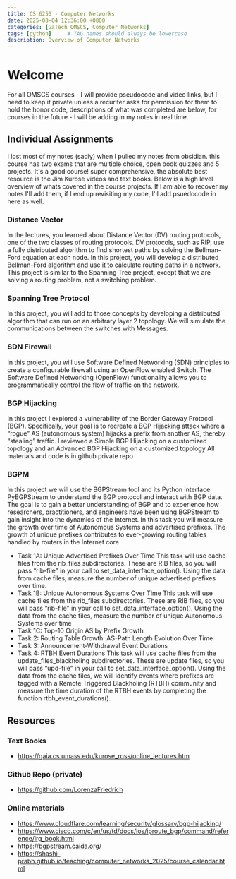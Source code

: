 ```yaml
---
title: CS 6250 - Computer Networks
date: 2025-08-04 12:36:00 +0800
categories: [GaTech OMSCS, Computer Networks]
tags: [python]     # TAG names should always be lowercase
description: Overview of Computer Networks   
---
```

# Welcome
For all OMSCS courses - I will provide pseudocode and video links, but I need to keep it private unless a recuriter asks for permission for them to hold the honor code, descriptions of what was completed are below, for courses in the future - I will be adding in my notes in real time. 

## Individual Assignments 
I lost most of my notes (sadly) when I pulled my notes from obsidian. this course has two exams that are multiple choice, open book quizzes and 5 projects. 
It's a good course! super comprehensive, the absolute best resource is the Jim Kurose videos and text books. Below is a high level overview of whats covered in the course projects. If I am able to recover my notes I'll add them, if I end up revisiting my code, I'll add psuedocode in here as well. 

### Distance Vector
In the lectures, you learned about Distance Vector (DV) routing protocols, one of the two 
classes of routing protocols. DV protocols, such as RIP, use a fully distributed algorithm to find 
shortest paths by solving the Bellman-Ford equation at each node. In this project, you will 
develop a distributed Bellman-Ford algorithm and use it to calculate routing paths in a network. 
This project is similar to the Spanning Tree project, except that we are solving a routing 
problem, not a switching problem.  
### Spanning Tree Protocol
In this project, you will add to those concepts by developing a distributed 
algorithm that can run on an arbitrary layer 2 topology. We will simulate the communications 
between the switches with Messages.
### SDN Firewall
In this project, you will use Software Defined Networking (SDN) principles to create a configurable firewall using 
an OpenFlow enabled Switch. The Software Defined Networking (OpenFlow) functionality allows you to 
programmatically control the flow of traffic on the network. 
### BGP Hijacking

In this project I explored a vulnerability of the Border Gateway Protocol (BGP). 
Specifically, your goal is to recreate a BGP Hijacking attack where a “rogue” AS (autonomous 
system) hijacks a prefix from another AS, thereby “stealing” traffic. I reviewed a Simple BGP Hijacking on a customized topology and an Advanced BGP Hijacking on a customized topology 
All materials and code is in github private repo 
### BGPM
In this project we will use the BGPStream tool and its Python interface PyBGPStream to 
understand the BGP protocol and interact with BGP data. The goal is to gain a better 
understanding of BGP and to experience how researchers, practitioners, and engineers have 
been using BGPStream to gain insight into the dynamics of the Internet. 
In this task you will measure the growth over time of Autonomous Systems and advertised 
prefixes. The growth of unique prefixes contributes to ever-growing routing tables handled by 
routers in the Internet core
- Task 1A: Unique Advertised Prefixes Over Time 
This task will use cache files from the rib_files subdirectories. These are RIB files, so you will pass “rib-file" in your call to set_data_interface_option(). Using the data from cache files, measure the number of unique advertised prefixes over time.
- Task 1B: Unique Autonomous Systems Over Time 
This task will use cache files from the rib_files subdirectories. These are RIB files, so you will 
pass “rib-file" in your call to set_data_interface_option(). Using the data from the 
cache files, measure the number of unique Autonomous Systems over time
- Task 1C: Top-10 Origin AS by Prefix Growth 
- Task 2: Routing Table Growth: AS-Path Length Evolution Over Time 
- Task 3: Announcement-Withdrawal Event Durations 
- Task 4: RTBH Event Durations 
This task will use cache files from the update_files_blackholing subdirectories. These are update files, so you will pass “upd-file" in your call to set_data_interface_option(). Using the data from the cache files, we will identify events where prefixes are tagged with a Remote Triggered Blackholing (RTBH) community and measure the time duration of the RTBH events by completing the function rtbh_event_durations().



## Resources

### Text Books
- https://gaia.cs.umass.edu/kurose_ross/online_lectures.htm

### Github Repo (private)
- https://github.com/LorenzaFriedrich
### Online materials
- https://www.cloudflare.com/learning/security/glossary/bgp-hijacking/
- https://www.cisco.com/c/en/us/td/docs/ios/iproute_bgp/command/reference/irg_book.html
- https://bgpstream.caida.org/
- https://shashi-prabh.github.io/teaching/computer_networks_2025/course_calendar.html


